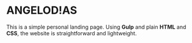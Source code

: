 # ANGELOD!AS

This is a simple personal landing page. Using **Gulp** and plain **HTML** and **CSS**, the website is straightforward and lightweight.

